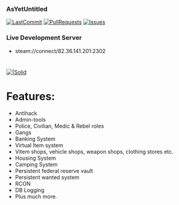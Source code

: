 
### AsYetUntitled

[![LastCommit](https://img.shields.io/github/last-commit/Ni1kko/Framework.svg?style=plastic)](https://github.com/Ni1kko/Framework/commits) 
[![PullRequests](https://img.shields.io/github/issues-pr/ExtremoDevTeam/Framework.svg?style=plastic)](https://github.com/Ni1kko/Framework/pulls) 
[![Issues](https://img.shields.io/github/issues/Ni1kko/Framework)](https://github.com/Ni1kko/Framework/issues)

### Live Development Server
  - steam://connect/82.36.141.201:2302
# 

[![|Solid](https://i.imgur.com/gGC2TNF.png)](https://github.com/AsYetUntitled/Framework/)

# Features:
  - Antihack
  - Admin-tools
  - Police, Civilian, Medic & Rebel roles 
  - Gangs
  - Banking System
  - Virtual Item system 
  - Vitem shops, vehicle shops, weapon shops, clothing stores etc. 
  - Housing System
  - Camping System 
  - Persistent federal reserve vault
  - Persistent wanted system
  - RCON
  - DB Logging
  - Plus much more.
